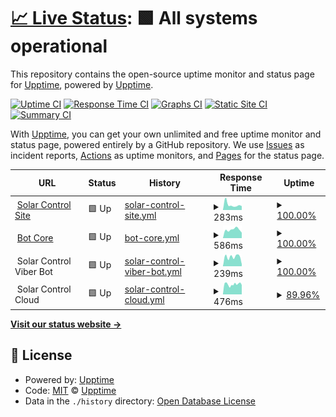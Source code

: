 # [📈 Live Status](https://status.solar-control.tech): <!--live status--> **🟩 All systems operational**

This repository contains the open-source uptime monitor and status page for [Upptime](https://upptime.js.org), powered by [Upptime](https://github.com/upptime/upptime).

[![Uptime CI](https://github.com/markFieldman/solar-control-status/workflows/Uptime%20CI/badge.svg)](https://github.com/markFieldman/solar-control-status/actions?query=workflow%3A%22Uptime+CI%22)
[![Response Time CI](https://github.com/markFieldman/solar-control-status/workflows/Response%20Time%20CI/badge.svg)](https://github.com/markFieldman/solar-control-status/actions?query=workflow%3A%22Response+Time+CI%22)
[![Graphs CI](https://github.com/markFieldman/solar-control-status/workflows/Graphs%20CI/badge.svg)](https://github.com/markFieldman/solar-control-status/actions?query=workflow%3A%22Graphs+CI%22)
[![Static Site CI](https://github.com/markFieldman/solar-control-status/workflows/Static%20Site%20CI/badge.svg)](https://github.com/markFieldman/solar-control-status/actions?query=workflow%3A%22Static+Site+CI%22)
[![Summary CI](https://github.com/markFieldman/solar-control-status/workflows/Summary%20CI/badge.svg)](https://github.com/markFieldman/solar-control-status/actions?query=workflow%3A%22Summary+CI%22)

With [Upptime](https://upptime.js.org), you can get your own unlimited and free uptime monitor and status page, powered entirely by a GitHub repository. We use [Issues](https://github.com/upptime/upptime/issues) as incident reports, [Actions](https://github.com/markFieldman/solar-control-status/actions) as uptime monitors, and [Pages](https://status.solar-control.tech) for the status page.

<!--start: status pages-->
<!-- This summary is generated by Upptime (https://github.com/upptime/upptime) -->
<!-- Do not edit this manually, your changes will be overwritten -->
<!-- prettier-ignore -->
| URL | Status | History | Response Time | Uptime |
| --- | ------ | ------- | ------------- | ------ |
| <img alt="" src="https://favicons.githubusercontent.com/www.solar-control.tech" height="13"> [Solar Control Site](https://www.solar-control.tech) | 🟩 Up | [solar-control-site.yml](https://github.com/markFieldman/solar-control-status/commits/HEAD/history/solar-control-site.yml) | <details><summary><img alt="Response time graph" src="./graphs/solar-control-site/response-time-week.png" height="20"> 283ms</summary><br><a href="https://status.solar-control.tech/history/solar-control-site"><img alt="Response time 238" src="https://img.shields.io/endpoint?url=https%3A%2F%2Fraw.githubusercontent.com%2FmarkFieldman%2Fsolar-control-status%2FHEAD%2Fapi%2Fsolar-control-site%2Fresponse-time.json"></a><br><a href="https://status.solar-control.tech/history/solar-control-site"><img alt="24-hour response time 215" src="https://img.shields.io/endpoint?url=https%3A%2F%2Fraw.githubusercontent.com%2FmarkFieldman%2Fsolar-control-status%2FHEAD%2Fapi%2Fsolar-control-site%2Fresponse-time-day.json"></a><br><a href="https://status.solar-control.tech/history/solar-control-site"><img alt="7-day response time 283" src="https://img.shields.io/endpoint?url=https%3A%2F%2Fraw.githubusercontent.com%2FmarkFieldman%2Fsolar-control-status%2FHEAD%2Fapi%2Fsolar-control-site%2Fresponse-time-week.json"></a><br><a href="https://status.solar-control.tech/history/solar-control-site"><img alt="30-day response time 247" src="https://img.shields.io/endpoint?url=https%3A%2F%2Fraw.githubusercontent.com%2FmarkFieldman%2Fsolar-control-status%2FHEAD%2Fapi%2Fsolar-control-site%2Fresponse-time-month.json"></a><br><a href="https://status.solar-control.tech/history/solar-control-site"><img alt="1-year response time 238" src="https://img.shields.io/endpoint?url=https%3A%2F%2Fraw.githubusercontent.com%2FmarkFieldman%2Fsolar-control-status%2FHEAD%2Fapi%2Fsolar-control-site%2Fresponse-time-year.json"></a></details> | <details><summary><a href="https://status.solar-control.tech/history/solar-control-site">100.00%</a></summary><a href="https://status.solar-control.tech/history/solar-control-site"><img alt="All-time uptime 99.94%" src="https://img.shields.io/endpoint?url=https%3A%2F%2Fraw.githubusercontent.com%2FmarkFieldman%2Fsolar-control-status%2FHEAD%2Fapi%2Fsolar-control-site%2Fuptime.json"></a><br><a href="https://status.solar-control.tech/history/solar-control-site"><img alt="24-hour uptime 100.00%" src="https://img.shields.io/endpoint?url=https%3A%2F%2Fraw.githubusercontent.com%2FmarkFieldman%2Fsolar-control-status%2FHEAD%2Fapi%2Fsolar-control-site%2Fuptime-day.json"></a><br><a href="https://status.solar-control.tech/history/solar-control-site"><img alt="7-day uptime 100.00%" src="https://img.shields.io/endpoint?url=https%3A%2F%2Fraw.githubusercontent.com%2FmarkFieldman%2Fsolar-control-status%2FHEAD%2Fapi%2Fsolar-control-site%2Fuptime-week.json"></a><br><a href="https://status.solar-control.tech/history/solar-control-site"><img alt="30-day uptime 99.87%" src="https://img.shields.io/endpoint?url=https%3A%2F%2Fraw.githubusercontent.com%2FmarkFieldman%2Fsolar-control-status%2FHEAD%2Fapi%2Fsolar-control-site%2Fuptime-month.json"></a><br><a href="https://status.solar-control.tech/history/solar-control-site"><img alt="1-year uptime 99.94%" src="https://img.shields.io/endpoint?url=https%3A%2F%2Fraw.githubusercontent.com%2FmarkFieldman%2Fsolar-control-status%2FHEAD%2Fapi%2Fsolar-control-site%2Fuptime-year.json"></a></details>
| <img alt="" src="https://favicons.githubusercontent.com/botapi.solar-control.tech" height="13"> [Bot Core](https://botapi.solar-control.tech) | 🟩 Up | [bot-core.yml](https://github.com/markFieldman/solar-control-status/commits/HEAD/history/bot-core.yml) | <details><summary><img alt="Response time graph" src="./graphs/bot-core/response-time-week.png" height="20"> 586ms</summary><br><a href="https://status.solar-control.tech/history/bot-core"><img alt="Response time 514" src="https://img.shields.io/endpoint?url=https%3A%2F%2Fraw.githubusercontent.com%2FmarkFieldman%2Fsolar-control-status%2FHEAD%2Fapi%2Fbot-core%2Fresponse-time.json"></a><br><a href="https://status.solar-control.tech/history/bot-core"><img alt="24-hour response time 378" src="https://img.shields.io/endpoint?url=https%3A%2F%2Fraw.githubusercontent.com%2FmarkFieldman%2Fsolar-control-status%2FHEAD%2Fapi%2Fbot-core%2Fresponse-time-day.json"></a><br><a href="https://status.solar-control.tech/history/bot-core"><img alt="7-day response time 586" src="https://img.shields.io/endpoint?url=https%3A%2F%2Fraw.githubusercontent.com%2FmarkFieldman%2Fsolar-control-status%2FHEAD%2Fapi%2Fbot-core%2Fresponse-time-week.json"></a><br><a href="https://status.solar-control.tech/history/bot-core"><img alt="30-day response time 524" src="https://img.shields.io/endpoint?url=https%3A%2F%2Fraw.githubusercontent.com%2FmarkFieldman%2Fsolar-control-status%2FHEAD%2Fapi%2Fbot-core%2Fresponse-time-month.json"></a><br><a href="https://status.solar-control.tech/history/bot-core"><img alt="1-year response time 514" src="https://img.shields.io/endpoint?url=https%3A%2F%2Fraw.githubusercontent.com%2FmarkFieldman%2Fsolar-control-status%2FHEAD%2Fapi%2Fbot-core%2Fresponse-time-year.json"></a></details> | <details><summary><a href="https://status.solar-control.tech/history/bot-core">100.00%</a></summary><a href="https://status.solar-control.tech/history/bot-core"><img alt="All-time uptime 100.00%" src="https://img.shields.io/endpoint?url=https%3A%2F%2Fraw.githubusercontent.com%2FmarkFieldman%2Fsolar-control-status%2FHEAD%2Fapi%2Fbot-core%2Fuptime.json"></a><br><a href="https://status.solar-control.tech/history/bot-core"><img alt="24-hour uptime 100.00%" src="https://img.shields.io/endpoint?url=https%3A%2F%2Fraw.githubusercontent.com%2FmarkFieldman%2Fsolar-control-status%2FHEAD%2Fapi%2Fbot-core%2Fuptime-day.json"></a><br><a href="https://status.solar-control.tech/history/bot-core"><img alt="7-day uptime 100.00%" src="https://img.shields.io/endpoint?url=https%3A%2F%2Fraw.githubusercontent.com%2FmarkFieldman%2Fsolar-control-status%2FHEAD%2Fapi%2Fbot-core%2Fuptime-week.json"></a><br><a href="https://status.solar-control.tech/history/bot-core"><img alt="30-day uptime 100.00%" src="https://img.shields.io/endpoint?url=https%3A%2F%2Fraw.githubusercontent.com%2FmarkFieldman%2Fsolar-control-status%2FHEAD%2Fapi%2Fbot-core%2Fuptime-month.json"></a><br><a href="https://status.solar-control.tech/history/bot-core"><img alt="1-year uptime 100.00%" src="https://img.shields.io/endpoint?url=https%3A%2F%2Fraw.githubusercontent.com%2FmarkFieldman%2Fsolar-control-status%2FHEAD%2Fapi%2Fbot-core%2Fuptime-year.json"></a></details>
| <img alt="" src="https://favicons.githubusercontent.com/null" height="13"> Solar Control Viber Bot | 🟩 Up | [solar-control-viber-bot.yml](https://github.com/markFieldman/solar-control-status/commits/HEAD/history/solar-control-viber-bot.yml) | <details><summary><img alt="Response time graph" src="./graphs/solar-control-viber-bot/response-time-week.png" height="20"> 239ms</summary><br><a href="https://status.solar-control.tech/history/solar-control-viber-bot"><img alt="Response time 480" src="https://img.shields.io/endpoint?url=https%3A%2F%2Fraw.githubusercontent.com%2FmarkFieldman%2Fsolar-control-status%2FHEAD%2Fapi%2Fsolar-control-viber-bot%2Fresponse-time.json"></a><br><a href="https://status.solar-control.tech/history/solar-control-viber-bot"><img alt="24-hour response time 50" src="https://img.shields.io/endpoint?url=https%3A%2F%2Fraw.githubusercontent.com%2FmarkFieldman%2Fsolar-control-status%2FHEAD%2Fapi%2Fsolar-control-viber-bot%2Fresponse-time-day.json"></a><br><a href="https://status.solar-control.tech/history/solar-control-viber-bot"><img alt="7-day response time 239" src="https://img.shields.io/endpoint?url=https%3A%2F%2Fraw.githubusercontent.com%2FmarkFieldman%2Fsolar-control-status%2FHEAD%2Fapi%2Fsolar-control-viber-bot%2Fresponse-time-week.json"></a><br><a href="https://status.solar-control.tech/history/solar-control-viber-bot"><img alt="30-day response time 210" src="https://img.shields.io/endpoint?url=https%3A%2F%2Fraw.githubusercontent.com%2FmarkFieldman%2Fsolar-control-status%2FHEAD%2Fapi%2Fsolar-control-viber-bot%2Fresponse-time-month.json"></a><br><a href="https://status.solar-control.tech/history/solar-control-viber-bot"><img alt="1-year response time 480" src="https://img.shields.io/endpoint?url=https%3A%2F%2Fraw.githubusercontent.com%2FmarkFieldman%2Fsolar-control-status%2FHEAD%2Fapi%2Fsolar-control-viber-bot%2Fresponse-time-year.json"></a></details> | <details><summary><a href="https://status.solar-control.tech/history/solar-control-viber-bot">100.00%</a></summary><a href="https://status.solar-control.tech/history/solar-control-viber-bot"><img alt="All-time uptime 99.89%" src="https://img.shields.io/endpoint?url=https%3A%2F%2Fraw.githubusercontent.com%2FmarkFieldman%2Fsolar-control-status%2FHEAD%2Fapi%2Fsolar-control-viber-bot%2Fuptime.json"></a><br><a href="https://status.solar-control.tech/history/solar-control-viber-bot"><img alt="24-hour uptime 100.00%" src="https://img.shields.io/endpoint?url=https%3A%2F%2Fraw.githubusercontent.com%2FmarkFieldman%2Fsolar-control-status%2FHEAD%2Fapi%2Fsolar-control-viber-bot%2Fuptime-day.json"></a><br><a href="https://status.solar-control.tech/history/solar-control-viber-bot"><img alt="7-day uptime 100.00%" src="https://img.shields.io/endpoint?url=https%3A%2F%2Fraw.githubusercontent.com%2FmarkFieldman%2Fsolar-control-status%2FHEAD%2Fapi%2Fsolar-control-viber-bot%2Fuptime-week.json"></a><br><a href="https://status.solar-control.tech/history/solar-control-viber-bot"><img alt="30-day uptime 100.00%" src="https://img.shields.io/endpoint?url=https%3A%2F%2Fraw.githubusercontent.com%2FmarkFieldman%2Fsolar-control-status%2FHEAD%2Fapi%2Fsolar-control-viber-bot%2Fuptime-month.json"></a><br><a href="https://status.solar-control.tech/history/solar-control-viber-bot"><img alt="1-year uptime 99.89%" src="https://img.shields.io/endpoint?url=https%3A%2F%2Fraw.githubusercontent.com%2FmarkFieldman%2Fsolar-control-status%2FHEAD%2Fapi%2Fsolar-control-viber-bot%2Fuptime-year.json"></a></details>
| <img alt="" src="https://favicons.githubusercontent.com/null" height="13"> Solar Control Cloud | 🟩 Up | [solar-control-cloud.yml](https://github.com/markFieldman/solar-control-status/commits/HEAD/history/solar-control-cloud.yml) | <details><summary><img alt="Response time graph" src="./graphs/solar-control-cloud/response-time-week.png" height="20"> 476ms</summary><br><a href="https://status.solar-control.tech/history/solar-control-cloud"><img alt="Response time 460" src="https://img.shields.io/endpoint?url=https%3A%2F%2Fraw.githubusercontent.com%2FmarkFieldman%2Fsolar-control-status%2FHEAD%2Fapi%2Fsolar-control-cloud%2Fresponse-time.json"></a><br><a href="https://status.solar-control.tech/history/solar-control-cloud"><img alt="24-hour response time 442" src="https://img.shields.io/endpoint?url=https%3A%2F%2Fraw.githubusercontent.com%2FmarkFieldman%2Fsolar-control-status%2FHEAD%2Fapi%2Fsolar-control-cloud%2Fresponse-time-day.json"></a><br><a href="https://status.solar-control.tech/history/solar-control-cloud"><img alt="7-day response time 476" src="https://img.shields.io/endpoint?url=https%3A%2F%2Fraw.githubusercontent.com%2FmarkFieldman%2Fsolar-control-status%2FHEAD%2Fapi%2Fsolar-control-cloud%2Fresponse-time-week.json"></a><br><a href="https://status.solar-control.tech/history/solar-control-cloud"><img alt="30-day response time 462" src="https://img.shields.io/endpoint?url=https%3A%2F%2Fraw.githubusercontent.com%2FmarkFieldman%2Fsolar-control-status%2FHEAD%2Fapi%2Fsolar-control-cloud%2Fresponse-time-month.json"></a><br><a href="https://status.solar-control.tech/history/solar-control-cloud"><img alt="1-year response time 460" src="https://img.shields.io/endpoint?url=https%3A%2F%2Fraw.githubusercontent.com%2FmarkFieldman%2Fsolar-control-status%2FHEAD%2Fapi%2Fsolar-control-cloud%2Fresponse-time-year.json"></a></details> | <details><summary><a href="https://status.solar-control.tech/history/solar-control-cloud">89.96%</a></summary><a href="https://status.solar-control.tech/history/solar-control-cloud"><img alt="All-time uptime 97.78%" src="https://img.shields.io/endpoint?url=https%3A%2F%2Fraw.githubusercontent.com%2FmarkFieldman%2Fsolar-control-status%2FHEAD%2Fapi%2Fsolar-control-cloud%2Fuptime.json"></a><br><a href="https://status.solar-control.tech/history/solar-control-cloud"><img alt="24-hour uptime 100.00%" src="https://img.shields.io/endpoint?url=https%3A%2F%2Fraw.githubusercontent.com%2FmarkFieldman%2Fsolar-control-status%2FHEAD%2Fapi%2Fsolar-control-cloud%2Fuptime-day.json"></a><br><a href="https://status.solar-control.tech/history/solar-control-cloud"><img alt="7-day uptime 89.96%" src="https://img.shields.io/endpoint?url=https%3A%2F%2Fraw.githubusercontent.com%2FmarkFieldman%2Fsolar-control-status%2FHEAD%2Fapi%2Fsolar-control-cloud%2Fuptime-week.json"></a><br><a href="https://status.solar-control.tech/history/solar-control-cloud"><img alt="30-day uptime 95.22%" src="https://img.shields.io/endpoint?url=https%3A%2F%2Fraw.githubusercontent.com%2FmarkFieldman%2Fsolar-control-status%2FHEAD%2Fapi%2Fsolar-control-cloud%2Fuptime-month.json"></a><br><a href="https://status.solar-control.tech/history/solar-control-cloud"><img alt="1-year uptime 97.78%" src="https://img.shields.io/endpoint?url=https%3A%2F%2Fraw.githubusercontent.com%2FmarkFieldman%2Fsolar-control-status%2FHEAD%2Fapi%2Fsolar-control-cloud%2Fuptime-year.json"></a></details>

<!--end: status pages-->

[**Visit our status website →**](https://status.solar-control.tech)

## 📄 License

- Powered by: [Upptime](https://github.com/upptime/upptime)
- Code: [MIT](./LICENSE) © [Upptime](https://upptime.js.org)
- Data in the `./history` directory: [Open Database License](https://opendatacommons.org/licenses/odbl/1-0/)
